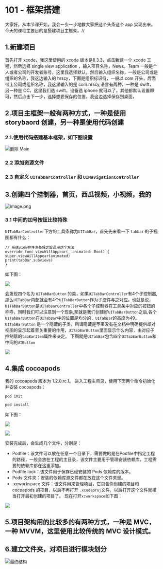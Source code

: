 # 101 - 框架搭建

大家好，从本节课开始，我会一步一步地教大家把这个头条这个  app 实现出来。
今天的课程主要目的是搭建项目主框架。//

## 1.新建项目
首先打开 xcode，我这里使用的 xcode 版本是8.3.3，点击新建一个 xcode 工程，然后选择 single view application ，输入项目名称，News，Team 一般是个人或者公司的开发者账号，这里我选择默认，然后输入组织名称，一般是公司或是组织的名称，我这边输入的 hrscy，下面是组织标识符，一般以 com 开头，后面带上公司或组织名称，我这里输入的是 com.hrscy,语言有两种，一种是 swift，另一种是 OC，这里我们选 swift，设备选 iphone 就可以了，其他都默认设置即可，然后点击下一步，选择想要保存的位置，我这边选择保存到桌面，

## 2.项目主框架一般有两种方式，一种是使用 storybaord 创建，另一种是使用代码创建
### 2.1.使用代码搭建基本框架，如下图设置

![删除 Main](http://upload-images.jianshu.io/upload_images/1116587-4226ad0af45c1715.png?imageMogr2/auto-orient/strip%7CimageView2/2/w/1240)

### 2.2 添加资源文件

### 2.3 自定义 `UITabBarController` 和 `UINavigationController`

## 3.创建四个控制器，首页，西瓜视频，小视频，我的

![image.png](http://upload-images.jianshu.io/upload_images/1116587-867c1559ea140fa9.png?imageMogr2/auto-orient/strip%7CimageView2/2/w/1240)

### 3.1 中间的加号按钮比较特殊
`UITabBarController`下方的工具条称为`UITabBar`，首先先来看一下 `tabbar` 的子视图都有什么：
```
// 系统view控件准备好之后调用这个方法
override func viewWillAppear(_ animated: Bool) {
super.viewWillAppear(animated)
print(tabBar.subviews)
}
```
如下图：

![](http://upload-images.jianshu.io/upload_images/1116587-305a0000a0dbf092.png?imageMogr2/auto-orient/strip%7CimageView2/2/w/1240)

会发现四个名为 `UITabBarButton` 的类，如果`UITabBarController`有4个子控制器,那么`UITabBar`内部就会有4个`UITabBarButton`作为子控件与之对应。也就是说，`UITabBarButton`是`UITabBarController`中各个子控制器在工具条中对应的按钮的称呼，同时我们可以注意到一个现象,那就是我们创建好`UITabBarButton`之后,各个`UITabBarButton`在`UITabBar`中的位置是均分的，`UITabBar`的高度为49。`UITabBarButton` 是一个隐藏的子类，所谓隐藏是苹果没有在文档中明确提供却对视图的显示起着至关重要的作用，`UITabBarButton`⾥面显⽰什么内容，由对应子控制器的`tabBarItem`属性来决定。
下图就是`UITabBar`包含四个`UITabBarButton`和中间的`UIButton`

![](http://upload-images.jianshu.io/upload_images/1116587-d57268daa903acd9.png?imageMogr2/auto-orient/strip%7CimageView2/2/w/1240)


## 4.集成 cocoapods
我的 cocoapods 版本为 1.2.0.rc.1。
进入工程主目录，使用下面两个命令初始化并安装 cocoapods：
```
pod init

pod install
```
如下图：

![](http://upload-images.jianshu.io/upload_images/1116587-162aa2b0085c1cd8.png?imageMogr2/auto-orient/strip%7CimageView2/2/w/1240)


![](http://upload-images.jianshu.io/upload_images/1116587-0a5d4a11a65475aa.png?imageMogr2/auto-orient/strip%7CimageView2/2/w/1240)

安装完成后，会生成几个文件，分别是：
- Podfile：该文件可以放在任意一个目录下，需要做的是在Podfile中指定工程的路径，一般会放在工程的主目录，该文件主要用于管理安装依赖库，工程需要的依赖库都在这里添加。
- Podfile.lock：该文件用于保存已经安装的 Pods 依赖库的版本。
- Pods 文件夹：安装的依赖库源文件都在放在这个文件夹里。
- .xcworkspace 文件：该文件用来管理项目，它包含你创建的项目和cocoapods 的项目，以后不再打开 `.xcodeproj`文件，以后打开这个文件就相当打开最初创建的项目了。
现在打开`xcworkspace`如下图：

![](http://upload-images.jianshu.io/upload_images/1116587-b3d048f860da0455.png?imageMogr2/auto-orient/strip%7CimageView2/2/w/1240)

## 5.项目架构用的比较多的有两种方式，一种是 MVC，一种 MVVM，这里使用比较传统的 MVC 设计模式。
## 6.建立文件夹，对项目进行模块划分

![最终结构](http://upload-images.jianshu.io/upload_images/1116587-133a0255cd07b813.png?imageMogr2/auto-orient/strip%7CimageView2/2/w/1240)
